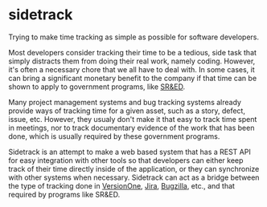 sidetrack
=========

Trying to make time tracking as simple as possible for software developers.

Most developers consider tracking their time to be a tedious, side task that simply distracts them from doing their real work, namely coding. However, it's often a necessary chore that we all have to deal with. In some cases, it can bring a significant monetary benefit to the company if that time can be shown to apply to government programs, like [SR&ED](http://www.cra-arc.gc.ca/txcrdt/sred-rsde/menu-eng.html).

Many project management systems and bug tracking systems already provide ways of tracking time for a given asset, such as a story, defect, issue, etc.  However, they usualy don't make it that easy to track time spent in meetings, nor to track documentary evidence of the work that has been done, which is usually required by these government programs. 

Sidetrack is an attempt to make a web based system that has a REST API for easy integration with other tools so that developers can either keep track of their time directly inside of the application, or they can synchronize with other systems when necessary.  Sidetrack can act as a bridge between the type of tracking done in [VersionOne](http://www.versionone.com/), [Jira](http://www.atlassian.com/software/jira/overview/), [Bugzilla](http://www.bugzilla.org/), etc., and that required by programs like SR&ED.